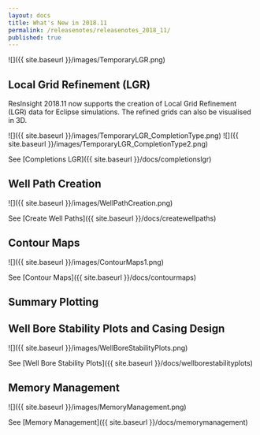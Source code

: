 ```yaml
---
layout: docs
title: What's New in 2018.11
permalink: /releasenotes/releasenotes_2018_11/
published: true
---
```


![]({{ site.baseurl }}/images/TemporaryLGR.png)

## Local Grid Refinement (LGR)
ResInsight 2018.11 now supports the creation of Local Grid Refinement (LGR) data for Eclipse simulations. The refined grids can also be visualised in 3D.

![]({{ site.baseurl }}/images/TemporaryLGR_CompletionType.png) ![]({{ site.baseurl }}/images/TemporaryLGR_CompletionType2.png)

See [Completions LGR]({{ site.baseurl }}/docs/completionslgr)

## Well Path Creation

![]({{ site.baseurl }}/images/WellPathCreation.png)

See [Create Well Paths]({{ site.baseurl }}/docs/createwellpaths)

## Contour Maps

![]({{ site.baseurl }}/images/ContourMaps1.png)

See [Contour Maps]({{ site.baseurl }}/docs/contourmaps)

## Summary Plotting

## Well Bore Stability Plots and Casing Design

![]({{ site.baseurl }}/images/WellBoreStabilityPlots.png)

See [Well Bore Stability Plots]({{ site.baseurl }}/docs/wellborestabilityplots)

## Memory Management

![]({{ site.baseurl }}/images/MemoryManagement.png)

See [Memory Management]({{ site.baseurl }}/docs/memorymanagement)
